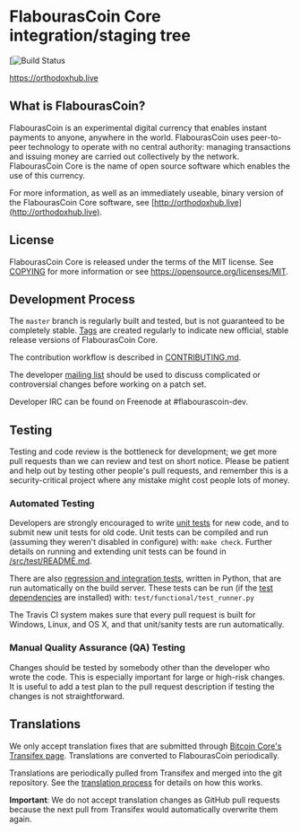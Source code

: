 FlabourasCoin Core integration/staging tree
=====================================

[![Build Status](https://travis-ci.com/flabourascoinfoundation/Flabourascoin.svg?branch=main&status=started)

https://orthodoxhub.live

What is FlabourasCoin?
----------------

FlabourasCoin is an experimental digital currency that enables instant payments to
anyone, anywhere in the world. FlabourasCoin uses peer-to-peer technology to operate
with no central authority: managing transactions and issuing money are carried
out collectively by the network. FlabourasCoin Core is the name of open source
software which enables the use of this currency.

For more information, as well as an immediately useable, binary version of
the FlabourasCoin Core software, see [http://orthodoxhub.live](http://orthodoxhub.live).

License
-------

FlabourasCoin Core is released under the terms of the MIT license. See [COPYING](COPYING) for more
information or see https://opensource.org/licenses/MIT.

Development Process
-------------------

The `master` branch is regularly built and tested, but is not guaranteed to be
completely stable. [Tags](https://github.com/flabourascoin-project/flabourascoin/tags) are created
regularly to indicate new official, stable release versions of FlabourasCoin Core.

The contribution workflow is described in [CONTRIBUTING.md](CONTRIBUTING.md).

The developer [mailing list](https://groups.google.com/forum/#!forum/flabourascoin-dev)
should be used to discuss complicated or controversial changes before working
on a patch set.

Developer IRC can be found on Freenode at #flabourascoin-dev.

Testing
-------

Testing and code review is the bottleneck for development; we get more pull
requests than we can review and test on short notice. Please be patient and help out by testing
other people's pull requests, and remember this is a security-critical project where any mistake might cost people
lots of money.

### Automated Testing

Developers are strongly encouraged to write [unit tests](src/test/README.md) for new code, and to
submit new unit tests for old code. Unit tests can be compiled and run
(assuming they weren't disabled in configure) with: `make check`. Further details on running
and extending unit tests can be found in [/src/test/README.md](/src/test/README.md).

There are also [regression and integration tests](/test), written
in Python, that are run automatically on the build server.
These tests can be run (if the [test dependencies](/test) are installed) with: `test/functional/test_runner.py`

The Travis CI system makes sure that every pull request is built for Windows, Linux, and OS X, and that unit/sanity tests are run automatically.

### Manual Quality Assurance (QA) Testing

Changes should be tested by somebody other than the developer who wrote the
code. This is especially important for large or high-risk changes. It is useful
to add a test plan to the pull request description if testing the changes is
not straightforward.

Translations
------------

We only accept translation fixes that are submitted through [Bitcoin Core's Transifex page](https://www.transifex.com/projects/p/bitcoin/).
Translations are converted to FlabourasCoin periodically.

Translations are periodically pulled from Transifex and merged into the git repository. See the
[translation process](doc/translation_process.md) for details on how this works.

**Important**: We do not accept translation changes as GitHub pull requests because the next
pull from Transifex would automatically overwrite them again.
